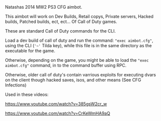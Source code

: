 Natashas 2014 MW2 PS3 CFG aimbot.

This aimbot will work on Dev Builds, Retail copys, Private servers, Hacked builds, Patched builds, ect, ect... Of Call of Duty games.

These are standard Call of Duty commands for the CLI.

Load a dev build of call of duty and run the command: ```"exec aimbot.cfg"```, using the CLI (```'~'``` Tilda key), while this file is in the same directory as the executable for the game.

Otherwise, depending on the game, you might be able to load the ```"exec aimbot.cfg"``` command, in to the command buffer using RPC.

Otherwise, older call of duty's contain varrious exploits for executing dvars on the client though hacked saves, isos, and other means (See CFG Infections)

Used in these videos:

https://www.youtube.com/watch?v=385gsW2cr_w

https://www.youtube.com/watch?v=CrKeWmHA9aQ
